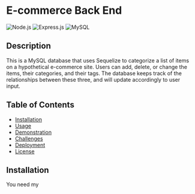 # E-commerce Back End
![Node.js](https://img.shields.io/badge/Node.js-43853D?style=for-the-badge&logo=node.js&logoColor=white)
![Express.js](https://img.shields.io/badge/Express.js-404D59?style=for-the-badge)
![MySQL](https://img.shields.io/badge/MySQL-00000F?style=for-the-badge&logo=mysql&logoColor=white)
## Description

This is a MySQL database that uses Sequelize to categorize a list of items on a hypothetical e-commerce site. Users can add, delete, or change the items, their categories, and their tags. The database keeps track of the relationships between these three, and will update accordingly to user input.
## Table of Contents
* [Installation](#installation)
* [Usage](#usage)
* [Demonstration](#demonstration)
* [Challenges](#challenges)
* [Deployment](#deployment)
* [License](#license)

## Installation

You need my